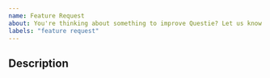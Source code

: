 ```yaml
---
name: Feature Request
about: You're thinking about something to improve Questie? Let us know what feature you would like to see in Questie!
labels: "feature request"
---
```

<!-- READ THIS FIRST

Hello, thanks for taking the time to create a feature request!

Before you proceed, please verify that you're running the latest version of Questie. The easiest way to do this is via the Twitch client, but you can also download the latest version here: https://www.curseforge.com/wow/addons/questie
Moreover you should search the existing issues to check that no other user already asked for this new feature.

Questie is one of the most popular Classic WoW addons, with over 15M downloads. However, like almost all WoW addons, it's built and maintained by a team of volunteers. The current Questie team is:

* @BreakBB / TheCrux#1702 (Discord) - Development
* @drejjmit / Drejjmit#8241 (Discord) - Testing/Research

If you'd like to help, please consider making a donation. You can do so here: https://www.paypal.com/cgi-bin/webscr?cmd=_donations&business=aero1861%40gmail%2ecom&lc=CA&item_name=Questie%20Devs&currency_code=USD&bn=PP%2dDonationsBF%3abtn_donate_LG%2egif%3aNonHosted

You can also help as a tester, developer or translator, please join the Questie Discord here https://discord.gg/fYcQfv7

-->


## Description
<!-- Explain in detail what the kind of changes or additional functionalities you suggest. -->
